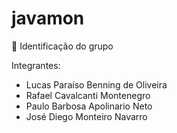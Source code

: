 # javamon

👥 Identificação do grupo

Integrantes:

 - Lucas Paraíso Benning de Oliveira
 - Rafael Cavalcanti Montenegro
 - Paulo Barbosa Apolinario Neto
 - José Diego Monteiro Navarro


